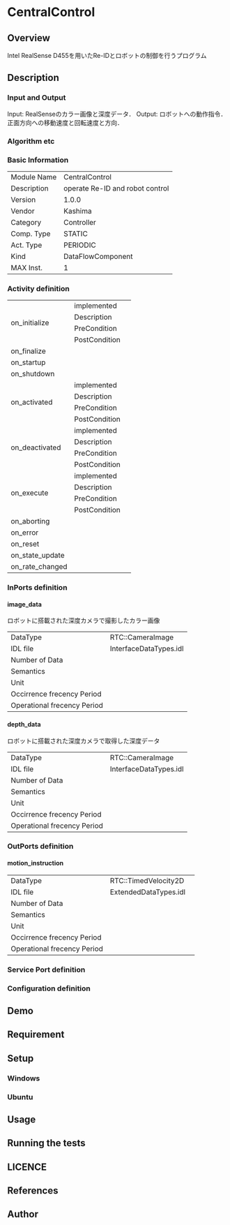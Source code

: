 ﻿# CentralControl

## Overview
Intel RealSense D455を用いたRe-IDとロボットの制御を行うプログラム

## Description



### Input and Output
Input: RealSenseのカラー画像と深度データ．
Output: ロボットへの動作指令．正面方向への移動速度と回転速度と方向．

### Algorithm etc



### Basic Information

|  |  |
----|---- 
| Module Name | CentralControl |
| Description | operate Re-ID and robot control |
| Version | 1.0.0 |
| Vendor | Kashima |
| Category | Controller |
| Comp. Type | STATIC |
| Act. Type | PERIODIC |
| Kind | DataFlowComponent |
| MAX Inst. | 1 |

### Activity definition

<table>
  <tr>
    <td rowspan="4">on_initialize</td>
    <td colspan="2">implemented</td>
    <tr>
      <td>Description</td>
      <td></td>
    </tr>
    <tr>
      <td>PreCondition</td>
      <td></td>
    </tr>
    <tr>
      <td>PostCondition</td>
      <td></td>
    </tr>
  </tr>
  <tr>
    <td>on_finalize</td>
    <td colspan="2"></td>
  </tr>
  <tr>
    <td>on_startup</td>
    <td colspan="2"></td>
  </tr>
  <tr>
    <td>on_shutdown</td>
    <td colspan="2"></td>
  </tr>
  <tr>
    <td rowspan="4">on_activated</td>
    <td colspan="2">implemented</td>
    <tr>
      <td>Description</td>
      <td></td>
    </tr>
    <tr>
      <td>PreCondition</td>
      <td></td>
    </tr>
    <tr>
      <td>PostCondition</td>
      <td></td>
    </tr>
  </tr>
  <tr>
    <td rowspan="4">on_deactivated</td>
    <td colspan="2">implemented</td>
    <tr>
      <td>Description</td>
      <td></td>
    </tr>
    <tr>
      <td>PreCondition</td>
      <td></td>
    </tr>
    <tr>
      <td>PostCondition</td>
      <td></td>
    </tr>
  </tr>
  <tr>
    <td rowspan="4">on_execute</td>
    <td colspan="2">implemented</td>
    <tr>
      <td>Description</td>
      <td></td>
    </tr>
    <tr>
      <td>PreCondition</td>
      <td></td>
    </tr>
    <tr>
      <td>PostCondition</td>
      <td></td>
    </tr>
  </tr>
  <tr>
    <td>on_aborting</td>
    <td colspan="2"></td>
  </tr>
  <tr>
    <td>on_error</td>
    <td colspan="2"></td>
  </tr>
  <tr>
    <td>on_reset</td>
    <td colspan="2"></td>
  </tr>
  <tr>
    <td>on_state_update</td>
    <td colspan="2"></td>
  </tr>
  <tr>
    <td>on_rate_changed</td>
    <td colspan="2"></td>
  </tr>
</table>

### InPorts definition

#### image_data

ロボットに搭載された深度カメラで撮影したカラー画像

<table>
  <tr>
    <td>DataType</td>
    <td>RTC::CameraImage</td>
    <td></td>
  </tr>
  <tr>
    <td>IDL file</td>
    <td colspan="2">InterfaceDataTypes.idl</td>
  </tr>
  <tr>
    <td>Number of Data</td>
    <td colspan="2"></td>
  </tr>
  <tr>
    <td>Semantics</td>
    <td colspan="2"></td>
  </tr>
  <tr>
    <td>Unit</td>
    <td colspan="2"></td>
  </tr>
  <tr>
    <td>Occirrence frecency Period</td>
    <td colspan="2"></td>
  </tr>
  <tr>
    <td>Operational frecency Period</td>
    <td colspan="2"></td>
  </tr>
</table>

#### depth_data

ロボットに搭載された深度カメラで取得した深度データ

<table>
  <tr>
    <td>DataType</td>
    <td>RTC::CameraImage</td>
    <td></td>
  </tr>
  <tr>
    <td>IDL file</td>
    <td colspan="2">InterfaceDataTypes.idl</td>
  </tr>
  <tr>
    <td>Number of Data</td>
    <td colspan="2"></td>
  </tr>
  <tr>
    <td>Semantics</td>
    <td colspan="2"></td>
  </tr>
  <tr>
    <td>Unit</td>
    <td colspan="2"></td>
  </tr>
  <tr>
    <td>Occirrence frecency Period</td>
    <td colspan="2"></td>
  </tr>
  <tr>
    <td>Operational frecency Period</td>
    <td colspan="2"></td>
  </tr>
</table>


### OutPorts definition

#### motion_instruction



<table>
  <tr>
    <td>DataType</td>
    <td>RTC::TimedVelocity2D</td>
    <td></td>
  </tr>
  <tr>
    <td>IDL file</td>
    <td colspan="2">ExtendedDataTypes.idl</td>
  </tr>
  <tr>
    <td>Number of Data</td>
    <td colspan="2"></td>
  </tr>
  <tr>
    <td>Semantics</td>
    <td colspan="2"></td>
  </tr>
  <tr>
    <td>Unit</td>
    <td colspan="2"></td>
  </tr>
  <tr>
    <td>Occirrence frecency Period</td>
    <td colspan="2"></td>
  </tr>
  <tr>
    <td>Operational frecency Period</td>
    <td colspan="2"></td>
  </tr>
</table>


### Service Port definition


### Configuration definition


## Demo

## Requirement

## Setup

### Windows

### Ubuntu

## Usage

## Running the tests

## LICENCE




## References




## Author


